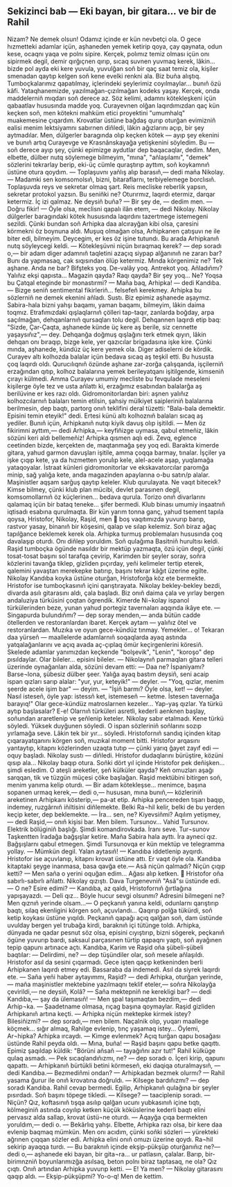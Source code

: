 ## Sekizinci bab — Eki bayan, bir gitara... ve bir de Rahil

Nizam? Ne demek olsun! Odamız içinde er kün nevbetçi ola. O gece hızmetteki adamlar içün, aşhaneden yemek ketirip qoya, çay qaynata, odun kese, ocaqnı yaqa ve polnı sipire. Kerçek, polımız temiz olması içün onı sipirmek degil, demir qırğıçnen qırıp, sıcaq suvnen yuvmaq kerek, lâkin... bizde pol ayda eki kere yuvula, yuvulğan soñ bir qaç saat temiz ola, kişiler smenadan qaytıp kelgen soñ kene evelki renkni ala.
Biz buña alıştıq. Tumboçkalarımız qapatılmay, içlerindeki şeylerimiz coyılmaylar... bunıñ özü kâfi. Yataqhanemizde, yazılmağan-çızılmağan kodeks yaşay. Kerçek, onda maddelerniñ mıqdarı soñ derece az. Söz kelimi, adamnı kötekleşkeni içün qabaatlav  hususında madde yoq.
Curayevnen olğan laqırdımızdan qaç kün keçken soñ, men kötekni mahküm etici proyektini "umumhalq" muakemesine çıqardım. Krovatlar üstüne bağdaş qurıp oturğan evimizniñ ealisi menim lektsiyamnı sabırnen diñledi, lâkin ağızlarını açıp, bir şey aytmadılar. Men, dülgerler baragında olıp keçken kötek — ayıp şey ekenini ve bunıñ artıq Curayevge ve Krasnânskayağa yetişkenini söyledim. Bu — soñ derece ayıp şey, çünki epimizge aydutlar  dep  baqacaqlar, dedim.
Men, elbette, dülber nutq söylemege bilmeyim, "mına", "añlaşılamı", "demek" sözlerini tekrarlay berip, eki-üç cümle quraştırıp ayttım, soñ koykamnıñ üstüne otura qoydım.
— Toplaşuvnı yañlış alıp barasıñ,— dedi maña Nikolay. — Madamki sen komsomolsıñ, bizni, bitaraflarnı, terbiyelemege borclısıñ. Toplaşuvda reys ve sekretar olmaq şart. Reis mecliske reberlik yapsın, sekretar protokol yazsın. Bu seniñki ne? Oturırmız, laqırdı etermiz, darqar ketermiz. İç izi qalmaz. Ne deysiñ buña?
— Bir şey de, — dedim men. — Doğru fikir!
— Öyle olsa, meclisni qapalı ilân etem, — dedi Nikolay.
Nikolay dülgerler baragındaki kötek hususında laqırdını tazertmege istemegeni sezildi. Çünki bundan soñ Arhipka daa alcırayğan kibi olsa, çaresini körmekni öz boynuna aldı. Muşuq olmağan olsa, Arhipkanen çatışuvı ne ile biter edi, bilmeyim.
Deycegim, er kes öz işine tutundı. Bu arada Arhipkanıñ nutq söyleycegi keldi.
— Kötekleşüvni niçün bıraqmaq kerek? — dep soradı o,— bir adam diger adamnıñ taqletini azaçıq siypap alğanınıñ ne zararı bar? Bunı da yapmasaq, cak sıqısından ölüp ketermiz. Mında körgenimiz ne? Tek aşhane. Anda ne bar? Bifşteks yoq. De-valây yoq. Antrekot yoq. Añladıñmı? Yalıñız ekşi qapısta... Magazin qayda? Raqı qayda? Bir şey yoq... Ne? Yoqsa bu Çatqal eteginde bir monastırmi?
— Maña baq, Arhipka! — dedi Kandıba. — Bizge seniñ sentimental fikirleriñ... felsefeñ kerekmey.
Arhipka bu sözlerniñ ne demek ekenini añladı. Sustı.
Biz epimiz aşhanede aşaymız. Sabira-hala bizni yahşı baqamı, yaman baqamı, bilmeyim, lâkin daima toqmız. Etrafımızdaki qışlaqlarnıñ çölleri tap-taqır, zanlarda boğday, arpa saçılmağan, dehqanlarnıñ qursaqları tolu degil. Dehqannen laqırdı etip baq: "Sizde, Çar-Çaqta, aşhanede künde üç kere aş berile, siz cennette yaşaysıñız",— dey. Dehqanğa doğmuş qışlağını terk etmek qıyın, lâkin dehqan onı bıraqıp, bizge kele, yer qazıcılar brigadasına işke kire. Çünki mında, aşhanede, kündüz üç kere yemek ola.
Diger adiselerni de kördik. Curayev altı kolhozda balalar içün bedava sıcaq aş teşkil etti. Bu hususta çoq laqırdı oldı. Qurucılıqnıñ özünde aşhane zar-zorğa çalışqanda, işçilerniñ erzağından qıtıp, kolhoz balalarına yemek berileyatqanı işitilgende, kimseniñ çırayı külmedi. Amma Curayev umumiy mecliste bu fevqulade meseleni kişilerge öyle tez ve usta añlattı ki, erzağımız esabından balalarğa aş berilüvine er kes razı oldı.
Gidromonitorlardan biri: aşnen yalıñız kolhozcılarnıñ balaları temin etilsin, şahsiy mülkiyet saipleriniñ balalarına berilmesin, dep baqtı, partorg onıñ teklifini deral tüzetti: "Bala-bala demektir. Episini temin eteyik!" dedi. Ertesi künü altı kolhoznıñ balaları sıcaq aş yediler.
Bunıñ içün, Arhipkanıñ nutqı kiyik davuş olıp işitildi.
— Men öz fikirimni ayttım,— dedi Arhipka,— keyfiñizge uymasa, qabul etmeñiz, lâkin sözüni keri aldı bellemeñiz!
Arhipka qısmen aqlı edi. Zevq, eglence ceetinden bizde, kerçekten de, maqtanmağa şey yoq edi. Barakta kimerde gitara, yahud garmon davuşları işitile, amma çoqqa barmay, tınalar. İşçiler ya işke çıqıp kete, ya da hızmetten yorulıp kele, alel-acele aşap, yuqlamağa yataqoyalar. İstraat künleri gidromonitorlar ve ekskavatorcılar paromğa minip, sağ yalığa kete, anda magazinden apaylarına o-bu satın/p alalar. Maşinistler aqşam sarğuş qaytıp keleler.
Klub qurulayata. Ne vaqıt bitecek? Kimse bilmey, çünki klub plan mücibi, devlet parasınen degil, komsomollarnıñ öz küçlerinen... bedava qurula. Torizo onıñ divarlarını qalamaq içün bir bataq teneke... şifer bermedi. Klub binası umumiy inşaatnıñ iqtisadı esabına qurulmaqta. Bir kün yarım tonna ganç, yahud tsement tapıla qoysa, Hristofor, Nikolay, Raşid, men  boş vaqıtımızda yuvurıp barıp, rastvor yasay, binanıñ bir köşesini, qalap ve sılap kelemiz. Soñ biraz ağaç tapılğance beklemek kerek ola.
Arhipka turmuş problemaları hususında çoq davalaşıp oturdı. Onı diñlep yoruldım. Soñ qulağıma Basitniñ hurultısı keldi. Raşid tumboçka ögünde nasıldır bir mektüp yazmaqta, özü içün degil, çünki tosat-tosat başını sol tarafqa çevirip, Karimden bir şeyler soray, soñra közlerini tavanğa tiklep, gizliden pıçırday, yeñi kelimeler tertip eterek, qalemini yavaştan merekepke batırıp, başını tekrar kâğıt üzerine egilte.
Nikolay Kandıba koyka üstüne oturğan, Hristoforğa köz ete bermekte. Hristofor ise tumboçkasınıñ içini qarıştırayata. Nikolay bekley-bekley bezdi, divarda asılı gitarasını aldı, çala başladı. Biz onıñ daima çala ve yırlay bergen andaluziya türküsini çoqtan ögrendik. Kimerde Ni¬kolay ispanol türkülerinden beze, yunan yahud portegiz tavernaları aqqında ikâye ete.
— Singapurda bulundıñmı? — dep soray menden,— anda bütün cadde ötellerden ve restoranlardan ibaret. Kerçek aytam — yalıñız ötel ve restoranlardan. Muzıka ve oyun gece-kündüz tınmay. Yemekler... o! Tekaran daa yürseñ — maallelerde adamlarnıñ soqaqlarda ayaq astında yatqalağanlarını ve açıq avada aç-çıplaq ömür keçirgenlerini köresiñ. Skelede adamlar yanımızdan keçkende "bolşevik", "Lenin", "koroşo" dep pısıldaylar. Olar bileler... episini bileler. — Nikolaynıñ parmaqları gitara telleri üzerinde oynağanları alda, sözüni devam etti: — Daa ne? İspaniyamı? Barse¬lona, şübesiz dülber şeer. Yalığa ayaq bastım deysiñ, seni acaip ispan qızları sarıp alalar: "yur, yur, keteyik!" — deyler. — "Yoq, qızlar, menim şeerde acele işim bar" — deyim. — "İşiñ barmı? Öyle olsa, ket! — deyler. Nasıl isteseñ, öyle yap: istessñ ket, istemeseñ — ketme. İstesen tavernağa barayıq!" Olar gece-kündüz matroslarnen kezeler… Yap-yaş qızlar. Ya türkü aytıp başlasalar? E-e! Olarnıñ türküleri asretli, kederli aenknen başlay, soñundan araretlenip ve şeñlenip keteler.
Nikolay sabır etalmadı. Kene türkü söyledi. Yüksek duyğunen söyledi. O ispan sözleriniñ soñlarını sozıp yırlamağa seve. Lâkin tek bir yır... söyledi. Hristofornıñ sandıq içinden kitap çıqarayatqanını körgen soñ, muzıkal moment bitti.
Hristofor arqasını yantaytıp, kitapnı közlerinden uzaqta tutıp — çünki yarıq ğayet zayıf edi — oquy başladı. Nikolay sustı — diñledi. Hristofor dudaqlarını bürüştire, közüni qısıp ala... Nikolay baqıp otura. Soñki dört yıl içinde Hristofor pek deñişken... şimdi esledim. O ateşli areketler, şeñ külküler qayda? Keñ omuzları aşağı sarqqan, tik ve tüzgün müçesi çöke başlağan.
Raşid mektübini bitirgen soñ, menim yanıma kelip oturdı.
— Bir adam kötekleşse... menimce, başına sopanen urmaq kerek,— dedi o,— hususan, mına bunıñ,— közleriniñ areketinen Arhipkanı kösterip,— pa-at etip.
Arhipka pencereden tışarı baqıp, indemey, ruzgârnıñ iñiltisini diñlemekte. Belki Ra¬hil kelir, belki de bu yerden keçip keter, dep beklemekte.
— İra... sen, ne? Kiyevsiñmi? Aqılım yetişmey,— dedi Raşid,— onıñ kişisi bar. Men bilem. Tursunov... Vahid Tursunov. Elektrik bölüginiñ başlığı. Şimdi komandirovkada. İranı seve. Tur¬sunov Taşkentten İradağa bağşışlar ketire. Maña Sabira hala ayttı. İra ayneci qız. Bağşışlarnı qabul etmegen. Şimdi Tursunovqa er kün mektüp ve telegramma yollay.
— Mümkün degil. Yalan aytasıñ! — Kandıba iddetlenip ayqırdı. Hristofor ise açuvlanıp, kitapnı krovat üstüne attı. Er vaqıt öyle ola. Kandıba kitaptaki şeyge inanmasa, basa qavğa ete.— Asâ niçün qalmadı? Niçün çıqıp ketti?
— Men saña o yerini oquğan edim... Ağası alıp ketken.  Hristofor oña sabırlı-sabırlı añlattı. Nikolay qızıştı.
Dava Turgenevniñ "Asâ"sı üstünde edi.
— O ne? Esire edimi? — Kandıba, az qaldı, Hristofornıñ ğırtlağına yapışayazdı. — Deli qız... Böyle hucur sevgi olsunmı? Adresini bilmegeni ne? Men qıznıñ yerinde olsam...— O peçkanıñ yanına keldi, odunlarnı qarıştırıp baqtı, sılaq ekenligini körgen soñ, açuvlandı... Qaqırıp polğa tükürdi, soñ ketip koykası üstüne yıqıldı.
Peçkanıñ qapağı açıq qalğan soñ, dam üstünde uvulday bergen yel trubağa kirdi, baraknıñ içi tütünge toldı.
Arhipka, dünyada ne qadar pesnut söz olsa, episini cıyıştırıp, bizni sögerek, peçkanıñ ögüne yuvurıp bardı, saksaul parçasınen türtip qapaqnı yaptı, soñ ayağınen tepip qapunı artınace açtı. Kandıba, Karim ve Raşid oña şübeli-şübeli baqtılar: — Delirdimi, ne? — dep tüşündiler olar, soñ mesele añlaşıldı. Hristofor asıl da sesini çıqarmadı. Gece işten qaçıp ketkeninden berli Arhipkanen laqırdı etmey edi. Bassaraba da indemedi. Asıl da siyrek laqırdı ete.
— Saña yeñi haber aytayımmı, Raşid? — dedi Arhipka, oturğan yerinde,— maña maşinistler mektebine yazılmaqnı teklif eteler,— soñra Nikolayğa çevirildi,— ne deysiñ, Kolâ?
— Saña mektepniñ ne kerekligi bar? — dedi Kandıba,— şay da ülemasıñ!
— Men şpal taşımaqtan bezdim,— dedi Arhip¬ka. — Şaadetname olmasa, rıçag başına qoymaylar.
Raşid gizliden Arhipkanıñ artına keçti.
— Arhipka niçün mektepke kirmek istey? Bilesiñizmi? — dep soradı,— men bilem. Naçalnik olıp, yuqarı maallege köçmek... sığır almaq, Rahilge evlenip, tınç yaşamaq istey... Öylemi, Ar¬hipka?
Arhipka ırcaydı.
— Kimge evlenmek?
Açıq turğan qapu bosağası üstünde Rahil peyda oldı.
— Mına, buña! — Raşid başını qapu betke qaqıttı. Epimiz şaqıldap küldik: "Börüni añsañ — tayağıñnı azır tut!"
Rahil külküge qulaq asmadı.
— Pek sıcaqlandıñızmı, ne? — dep soradı o. İçeri kirip, qapunı qapattı.
— Arhipkanıñ bürtükli betini körmeseñ, eki daqiqa oturalmaysıñ, — dedi Kandıba.— Bezmediñmi ondan?
— Arhipkadan bezmek olurmı? — Rahil yasama ğurur ile onıñ krovatına doğruldı.
— Kilsege bardıñızmı? — dep soradı Kandıba.
Rahil cevap bermedi. Egilip, Arhipkanıñ qulağına bir şeyler pısırdadı. Soñ başını töpege tikledi.
— Kilsege? — taaciplenip soradı. — Niçün?
Qız, koftasınıñ tışqa asılıp qalğan ucunı yubkasınıñ içine tıqtı, kölmeginiñ astında coyılıp ketken küçük köküslerine kederli baqtı elini pervasız alda sallap, krovat üstü¬ne oturdı.
— Aqayğa çıqa bermekten yoruldım,— dedi o. — Bekârlıq yahşı. Elbette, Arhipka razı olsa, bir kere daa evlenip baqmaq mümkün.
Men onı acıdım, çünki soñki sözleri — yürekteki ağrınen çıqqan sözler edi.
Arhipka elini onıñ omuzı üzerine qoydı. Ra¬hil sekirip ayaqqa turdı.
— Bu baraknıñ içinde ekşip-pükşüp oturğanıñız ne?— dedi o,— aşhanede eki bayan, bir gita¬ra... ur patlasın, çalalar. Barıp, bir-birimnzniñ boyunlarımızğa asılsaq, beton polnı biraz taptasaq, ne ola?
Qız çıqtı. Onıñ artından Arhipka yuvurıp ketti.
— E! Ya men? — Nikolay gitarasını qaqıp aldı. — Ekşip-pükşüpmi? Yo-o-q! Men de kettim.
